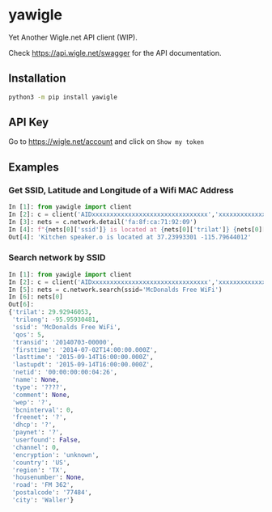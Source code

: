 # yawigle
Yet Another Wigle.net API client (WIP).

Check https://api.wigle.net/swagger for the API documentation.

## Installation

```bash
python3 -m pip install yawigle
```

## API Key

Go to https://wigle.net/account and click on `Show my token`

## Examples

### Get SSID, Latitude and Longitude of a Wifi MAC Address
```python
In [1]: from yawigle import client
In [2]: c = client('AIDxxxxxxxxxxxxxxxxxxxxxxxxxxxxxxxx','xxxxxxxxxxxxxxxxxxxxxxxxxxxxxxxx')
In [3]: nets = c.network.detail('fa:8f:ca:71:92:09')
In [4]: f"{nets[0]['ssid']} is located at {nets[0]['trilat']} {nets[0]['trilong']}"
Out[4]: 'Kitchen speaker.o is located at 37.23993301 -115.79644012'
```

### Search network by SSID
```python
In [1]: from yawigle import client                                        
In [2]: c = client('AIDxxxxxxxxxxxxxxxxxxxxxxxxxxxxxxxx','xxxxxxxxxxxxxxxxxxxxxxxxxxxxxxxx')
In [5]: nets = c.network.search(ssid='McDonalds Free WiFi')               
In [6]: nets[0]                 
Out[6]: 
{'trilat': 29.92946053,
 'trilong': -95.95930481,
 'ssid': 'McDonalds Free WiFi',
 'qos': 5,
 'transid': '20140703-00000',
 'firsttime': '2014-07-02T14:00:00.000Z',
 'lasttime': '2015-09-14T16:00:00.000Z',
 'lastupdt': '2015-09-14T16:00:00.000Z',
 'netid': '00:00:00:00:04:26',
 'name': None,
 'type': '????',
 'comment': None,
 'wep': '?',
 'bcninterval': 0,
 'freenet': '?',
 'dhcp': '?',
 'paynet': '?',
 'userfound': False,
 'channel': 0,
 'encryption': 'unknown',
 'country': 'US',
 'region': 'TX',
 'housenumber': None,
 'road': 'FM 362',
 'postalcode': '77484',
 'city': 'Waller'}
```

